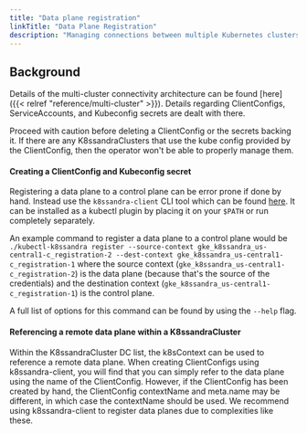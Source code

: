 ```yaml
---
title: "Data plane registration"
linkTitle: "Data Plane Registration"
description: "Managing connections between multiple Kubernetes clusters in a multi cluster environment."
---
```


## Background

Details of the multi-cluster connectivity architecture can be found [here]({{< relref "reference/multi-cluster" >}}). Details regarding ClientConfigs, ServiceAccounts, and Kubeconfig secrets are dealt with there.

Proceed with caution before deleting a ClientConfig or the secrets backing it. If there are any K8ssandraClusters that use the kube config provided by the ClientConfig, then the operator won't be able to properly manage them.

#### Creating a ClientConfig and Kubeconfig secret
Registering a data plane to a control plane can be error prone if done by hand. Instead use the `k8ssandra-client` CLI tool which can be found [here](https://github.com/k8ssandra/k8ssandra-client). It can be installed as a kubectl plugin by placing it on your `$PATH` or run completely separately.

An example command to register a data plane to a control plane would be `./kubectl-k8ssandra register --source-context gke_k8ssandra_us-central1-c_registration-2 --dest-context gke_k8ssandra_us-central1-c_registration-1` where the source context (`gke_k8ssandra_us-central1-c_registration-2`) is the data plane (because that's the source of the credentials) and the destination context (`gke_k8ssandra_us-central1-c_registration-1`) is the control plane. 

A full list of options for this command can be found by using the `--help` flag. 

#### Referencing a remote data plane within a K8ssandraCluster

Within the K8ssandraCluster DC list, the k8sContext can be used to reference a remote data plane. When creating ClientConfigs using k8ssandra-client, you will find that you can simply refer to the data plane using the name of the ClientConfig. However, if the ClientConfig has been created by hand, the ClientConfig contextName and meta.name may be different, in which case the contextName should be used. We recommend using k8ssandra-client to register data planes due to complexities like these.